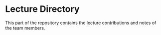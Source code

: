 # Lecture Directory
This part of the repository contains the lecture contributions and notes of the team members.